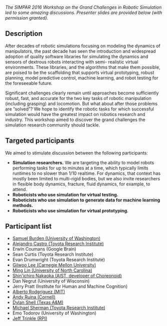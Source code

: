 *The SIMPAR 2016 Workshop on the Grand Challenges in Robotic Simulation led to some amazing discussions. Presenter slides are provided below (with permission granted).*

## Description

After decades of robotic simulations focusing on modeling the dynamics of manipulators, the past decade has seen the introduction and widespread adoption of quality software libraries for simulating the dynamics and sensors of dextrous robots interacting with semi- realistic virtual environments. These libraries, and the algorithms that make them possible, are poised to be the scaffolding that supports virtual prototyping, robust planning, model predictive control, machine learning, and robot testing for the foreseeable future.

Significant challenges clearly remain until approaches become sufficiently robust, fast, and accurate for the two key tasks of robotic manipulation (including grasping) and locomotion. But what about after those problems are “solved”? We hope to identify the robotic tasks for which successful simulation would have the greatest impact on robotics research and industry. This workshop aimed to discover the grand challenges the simulation research community should tackle.

## Targeted participants

We aimed to stimulate discussion between the following participants:

* **Simulation researchers.** We are targeting the ability to model robots performing tasks for up to minutes at a time, which typically limits runtimes to no slower than 1/10 realtime. For dynamics, that context has mostly been limited to multi-rigid bodies, but we also invite researchers in flexible body dynamics, fracture, fluid dynamics, for example, to attend.
* **Roboticists who use simulation for virtual testing.**
* **Roboticists who use simulation to generate data for machine learning methods.**
* **Roboticists who use simulation for virtual prototyping.**

## Participant list

* [Samuel Burden (University of Washington)](https://positronicslab.github.io/simpar2016-simulation-grand-challenges-workshop/presentations/Sam-Burden.pptx)
* [Alejandro Castro (Toyota Research Institute)](https://positronicslab.github.io/simpar2016-simulation-grand-challenges-workshop/presentations/Alejandro-Castro.pptx)
* Erwin Coumans (Google Brain)
* Sean Curtis (Toyota Research Institute)
* Evan Drumwright (Toyota Research Institute)
* [Gilwoo Lee (Carnegie Mellon University)](https://positronicslab.github.io/simpar2016-simulation-grand-challenges-workshop/presentations/Gilwoo-Lee.pdf)
* [Ming Lin (University of North Carolina)](https://positronicslab.github.io/simpar2016-simulation-grand-challenges-workshop/presentations/Ming-Lin.pptx)
* [Shin'ichiro Nakaoka (AIST, developer of Choreonoid)](https://positronicslab.github.io/simpar2016-simulation-grand-challenges-workshop/presentations/Shinichiro-Nakaoka.pdf)
* Dan Negrut (University of Wisconsin)
* Jerry Pratt (Institute for Human and Machine Cognition)
* [Alberto Rodgriguez (MIT)](https://positronicslab.github.io/simpar2016-simulation-grand-challenges-workshop/presentations/Alberto-Rodriguez.pdf)
* [Andy Ruina (Cornell)](https://positronicslab.github.io/simpar2016-simulation-grand-challenges-workshop/presentations/Andy-Ruina.pdf)
* [Dylan Shell (Texas A&M)](https://positronicslab.github.io/simpar2016-simulation-grand-challenges-workshop/presentations/Dylan-Shell.pdf)
* [Michael Sherman (Toyota Research Institute)](https://positronicslab.github.io/simpar2016-simulation-grand-challenges-workshop/presentations/Michael-Sherman.pptx)
* Emo Todorov (University of Washington)
* [Jeff Trinkle (RPI)](https://positronicslab.github.io/simpar2016-simulation-grand-challenges-workshop/presentations/Jeff-Trinkle.pptx)

